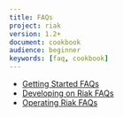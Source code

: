 ```yaml
---
title: FAQs
project: riak
version: 1.2+
document: cookbook
audience: beginner
keywords: [faq, cookbook]
---
```


* [Getting Started FAQs](/faqs/basics)
* [Developing on Riak FAQs](/faqs/developing)
* [Operating Riak FAQs](/faqs/operations)

